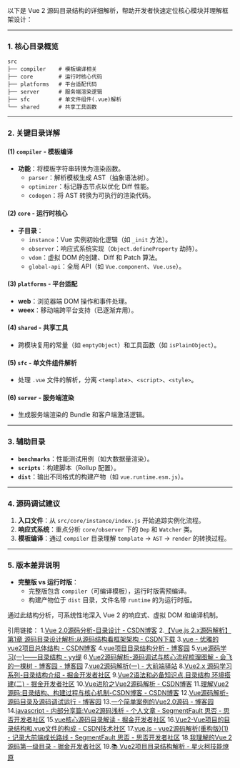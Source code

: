 以下是 Vue 2 源码目录结构的详细解析，帮助开发者快速定位核心模块并理解框架设计：

---

### **1. 核心目录概览**
```text
src
├── compiler    # 模板编译相关
├── core        # 运行时核心代码
├── platforms   # 平台适配代码
├── server      # 服务端渲染逻辑
├── sfc         # 单文件组件(.vue)解析
└── shared      # 共享工具函数
```

---

### **2. 关键目录详解**
#### **(1) `compiler` - 模板编译**
- **功能**：将模板字符串转换为渲染函数。
  - `parser`：解析模板生成 AST（抽象语法树）。
  - `optimizer`：标记静态节点以优化 Diff 性能。
  - `codegen`：将 AST 转换为可执行的渲染代码。

#### **(2) `core` - 运行时核心**
- **子目录**：
  - `instance`：Vue 实例初始化逻辑（如 `_init` 方法）。
  - `observer`：响应式系统实现（`Object.defineProperty` 劫持）。
  - `vdom`：虚拟 DOM 的创建、Diff 和 Patch 算法。
  - `global-api`：全局 API（如 `Vue.component`、`Vue.use`）。

#### **(3) `platforms` - 平台适配**
- **web**：浏览器端 DOM 操作和事件处理。
- **weex**：移动端跨平台支持（已逐渐弃用）。

#### **(4) `shared` - 共享工具**
- 跨模块复用的常量（如 `emptyObject`）和工具函数（如 `isPlainObject`）。

#### **(5) `sfc` - 单文件组件解析**
- 处理 `.vue` 文件的解析，分离 `<template>`、`<script>`、`<style>`。

#### **(6) `server` - 服务端渲染**
- 生成服务端渲染的 Bundle 和客户端激活逻辑。

---

### **3. 辅助目录**
- **`benchmarks`**：性能测试用例（如大数据量渲染）。
- **`scripts`**：构建脚本（Rollup 配置）。
- **`dist`**：输出不同格式的构建产物（如 `vue.runtime.esm.js`）。

---

### **4. 源码调试建议**
1. **入口文件**：从 `src/core/instance/index.js` 开始追踪实例化流程。
2. **响应式系统**：重点分析 `core/observer` 下的 `Dep` 和 `Watcher` 类。
3. **模板编译**：通过 `compiler` 目录理解 `template` → `AST` → `render` 的转换过程。

---

### **5. 版本差异说明**
- **完整版 vs 运行时版**：  
  - 完整版包含 `compiler`（可编译模板），运行时版需预编译。
  - 构建产物位于 `dist` 目录，文件名带 `runtime` 的为运行时版。

通过此结构分析，可系统性地深入 Vue 2 的响应式、虚拟 DOM 和编译机制。

引用链接：
1.[Vue 2.0源码分析-目录设计 - CSDN博客](https://blog.csdn.net/weixin_40629244/article/details/134521135)
2.[【Vue.js 2.x源码解析】第1章 源码目录设计解析:从源码结构看框架架构 - CSDN下载](https://download.csdn.net/blog/column/12862440/144668017)
3.[vue - 优雅的vue2项目总体结构 - CSDN博客](https://blog.csdn.net/qq_43886365/article/details/131892487)
4.[vue项目目录结构分析 - 博客园](https://www.cnblogs.com/linda-liu/p/12305642.html)
5.[vue源码学习(一)——目录结构 - yy缇](https://zhuanlan.zhihu.com/p/166375306)
6.[Vue2源码解析-源码调试与核心流程梳理图解 - 会飞的一棵树 - 博客园 - 博客园](https://www.cnblogs.com/flytree/p/16448646.html)
7.[vue2源码解析(一) - 大前端驿站](https://zhuanlan.zhihu.com/p/395984169)
8.[Vue2.x 源码学习系列-目录结构介绍  - 掘金开发者社区](https://juejin.cn/post/7012417885624598564)
9.[Vue2语法和必备知识点,目录结构,环境搭建(二)  - 掘金开发者社区](https://juejin.cn/post/7475621800782282789)
10.[Vue进阶之Vue2源码解析 - CSDN博客](https://blog.csdn.net/qq_34306228/article/details/138256446)
11.[理解Vue2源码:目录结构、构建过程与核心机制-CSDN博客 - CSDN博客](https://blog.csdn.net/m0_56896206/article/details/123093022)
12.[Vue源码解析-源码目录及源码调试运行 - 博客园](https://www.cnblogs.com/mq0036/p/14784328.html)
13.[一个简单案例的Vue2.0源码 - 博客园](https://www.cnblogs.com/jann8/p/17840127.html)
14.[javascript - 内部分享篇:Vue2源码浅析 - 个人文章 - SegmentFault 思否 - 思否开发者社区](https://segmentfault.com/a/1190000041673669?utm_source=sf-similar-article)
15.[vue核心源码目录解读  - 掘金开发者社区](https://juejin.cn/post/7435584321865990180)
16.[Vue2-Vue项目的目录结构和.vue文件的构成 - CSDN技术社区](https://devpress.csdn.net/vue/66cd4a878f4f502e1cfe2f0d.html)
17.[vue.js - vue2源码解析(重构版)(1) - 记录大前端成长路线 - SegmentFault 思否 - 思否开发者社区](https://segmentfault.com/a/1190000040853698)
18.[我理解的Vue 2 源码第一级目录  - 掘金开发者社区](https://juejin.cn/post/7494870286645084211)
19.[📚 Vue2项目目录结构解析 - 星火柯技能燎原](https://mbd.baidu.com/newspage/data/dtlandingsuper?nid=dt_3007240250434513783)